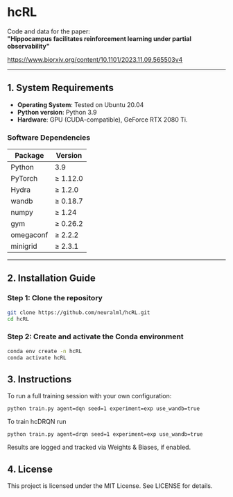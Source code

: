 # hcRL

Code and data for the paper:  
**"Hippocampus facilitates reinforcement learning under partial observability"**

https://www.biorxiv.org/content/10.1101/2023.11.09.565503v4

---

## 1. System Requirements

- **Operating System**: Tested on Ubuntu 20.04  
- **Python version**: Python 3.9  
- **Hardware**: GPU (CUDA-compatible), GeForce RTX 2080 Ti.

### Software Dependencies

| Package     | Version    |
|-------------|------------|
| Python      | 3.9        |
| PyTorch     | ≥ 1.12.0   |
| Hydra       | ≥ 1.2.0    |
| wandb       | ≥ 0.18.7   |
| numpy       | ≥ 1.24     |
| gym         | ≥ 0.26.2   |
| omegaconf   | ≥ 2.2.2    |
| minigrid    | ≥ 2.3.1    |


---

## 2. Installation Guide

### Step 1: Clone the repository

```sh
git clone https://github.com/neuralml/hcRL.git
cd hcRL
```

### Step 2: Create and activate the Conda environment
```sh
conda env create -n hcRL
conda activate hcRL
```

## 3. Instructions
To run a full training session with your own configuration:
```
python train.py agent=dqn seed=1 experiment=exp use_wandb=true
```
To train hcDRQN run 
```
python train.py agent=drqn seed=1 experiment=exp use_wandb=true
```

Results are logged and tracked via Weights & Biases, if enabled.

## 4. License

This project is licensed under the MIT License. See LICENSE for details.

